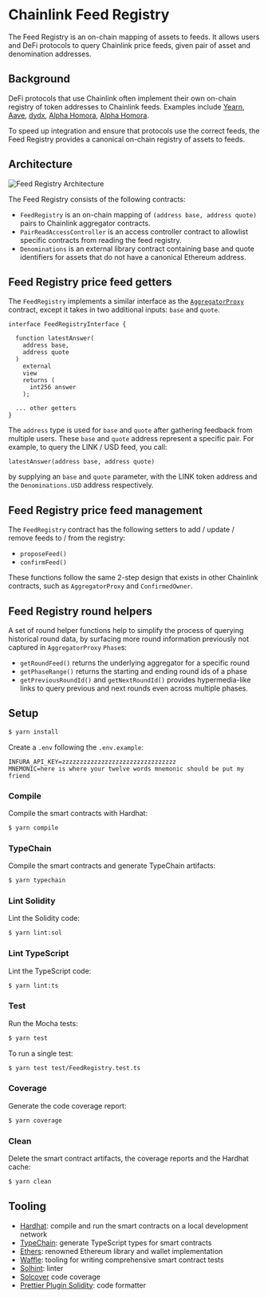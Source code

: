 # Chainlink Feed Registry

The Feed Registry is an on-chain mapping of assets to feeds. It allows users and DeFi protocols to query Chainlink price feeds, given pair of asset and denomination addresses.

## Background

DeFi protocols that use Chainlink often implement their own on-chain registry of token addresses to Chainlink feeds. Examples include [Yearn](https://github.com/yearn/audit/blob/4b07283c80fc005e899afa8b5fb2bb949fe11f28/contracts/ySwap/ChainLinkFeedsRegistry.sol), [Aave](https://github.com/aave/protocol-v2/blob/2708551bcf3afb28ee9798ccf7f3027ea0ecec10/contracts/misc/AaveOracle.sol#L25), [dydx](https://github.com/dydxprotocol/perpetual/blob/master/contracts/protocol/v1/PerpetualV1.sol#L59-L60), [Alpha Homora](https://github.com/AlphaFinanceLab/alphahomora-bsc/blob/master/contracts/5/PriceOracle.sol#L1-L10), [Alpha Homora](https://github.com/AlphaFinanceLab/alphahomora-bsc/blob/master/contracts/5/PriceOracle.sol#L1-L10).

To speed up integration and ensure that protocols use the correct feeds, the Feed Registry provides a canonical on-chain registry of assets to feeds.

## Architecture

![Feed Registry Architecture](https://user-images.githubusercontent.com/1084226/114042612-29f10d80-98b8-11eb-9868-5be7de01ea68.png)

The Feed Registry consists of the following contracts:

- `FeedRegistry` is an on-chain mapping of `(address base, address quote)` pairs to Chainlink aggregator contracts.
- `PairReadAccessController` is an access controller contract to allowlist specific contracts from reading the feed registry.
- `Denominations` is an external library contract containing base and quote identifiers for assets that do not have a canonical Ethereum address.

## Feed Registry price feed getters

The `FeedRegistry` implements a similar interface as the [`AggregatorProxy`](https://github.com/smartcontractkit/chainlink/blob/develop/evm-contracts/src/v0.6/AggregatorProxy.sol) contract, except it takes in two additional inputs: `base` and `quote`.

```solidity
interface FeedRegistryInterface {

  function latestAnswer(
    address base,
    address quote
  )
    external
    view
    returns (
      int256 answer
    );

  ... other getters
}
```

The `address` type is used for `base` and `quote` after gathering feedback from multiple users. These `base` and `quote` address represent a specific pair. For example, to query the LINK / USD feed, you call:

```solidity
latestAnswer(address base, address quote)
```

by supplying an `base` and `quote` parameter, with the LINK token address and the `Denominations.USD` address respectively.

## Feed Registry price feed management

The `FeedRegistry` contract has the following setters to add / update / remove feeds to / from the registry:

- `proposeFeed()`
- `confirmFeed()`

These functions follow the same 2-step design that exists in other Chainlink contracts, such as `AggregatorProxy` and `ConfirmedOwner`.

## Feed Registry round helpers

A set of round helper functions help to simplify the process of querying historical round data, by surfacing more round information previously not captured in `AggregatorProxy` `Phase`s:

- `getRoundFeed()` returns the underlying aggregator for a specific round
- `getPhaseRange()` returns the starting and ending round ids of a phase
- `getPreviousRoundId()` and `getNextRoundId()` provides hypermedia-like links to query previous and next rounds even across multiple phases.

## Setup

```sh
$ yarn install
```

Create a `.env` following the `.env.example`:

```
INFURA_API_KEY=zzzzzzzzzzzzzzzzzzzzzzzzzzzzzzzz
MNEMONIC=here is where your twelve words mnemonic should be put my friend
```

### Compile

Compile the smart contracts with Hardhat:

```sh
$ yarn compile
```

### TypeChain

Compile the smart contracts and generate TypeChain artifacts:

```sh
$ yarn typechain
```

### Lint Solidity

Lint the Solidity code:

```sh
$ yarn lint:sol
```

### Lint TypeScript

Lint the TypeScript code:

```sh
$ yarn lint:ts
```

### Test

Run the Mocha tests:

```sh
$ yarn test
```

To run a single test:

```sh
$ yarn test test/FeedRegistry.test.ts
```

### Coverage

Generate the code coverage report:

```sh
$ yarn coverage
```

### Clean

Delete the smart contract artifacts, the coverage reports and the Hardhat cache:

```sh
$ yarn clean
```

## Tooling

- [Hardhat](https://github.com/nomiclabs/hardhat): compile and run the smart contracts on a local development network
- [TypeChain](https://github.com/ethereum-ts/TypeChain): generate TypeScript types for smart contracts
- [Ethers](https://github.com/ethers-io/ethers.js/): renowned Ethereum library and wallet implementation
- [Waffle](https://github.com/EthWorks/Waffle): tooling for writing comprehensive smart contract tests
- [Solhint](https://github.com/protofire/solhint): linter
- [Solcover](https://github.com/sc-forks/solidity-coverage) code coverage
- [Prettier Plugin Solidity](https://github.com/prettier-solidity/prettier-plugin-solidity): code formatter
